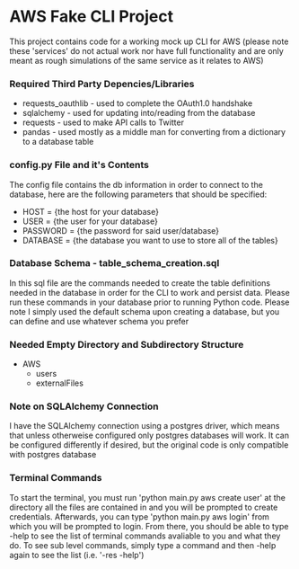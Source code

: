 # AWS Fake CLI Project
This project contains code for a working mock up CLI for AWS (please note these 'services' do not actual work nor have full functionality and are only meant as rough simulations of the same service as it relates to AWS)


### Required Third Party Depencies/Libraries
+ requests_oauthlib - used to complete the OAuth1.0 handshake
+ sqlalchemy - used for updating into/reading from the database
+ requests - used to make API calls to Twitter
+ pandas - used mostly as a middle man for converting from a dictionary to a database table


### config.py File and it's Contents
The config file contains the db information in order to connect to the database, here are the following parameters that should be specified:
+ HOST = {the host for your database}
+ USER = {the user for your database}
+ PASSWORD = {the password for said user/database}
+ DATABASE = {the database you want to use to store all of the tables}


### Database Schema - table_schema_creation.sql
In this sql file are the commands needed to create the table definitions needed in the database in order for the CLI to work and persist data. Please run these commands in your database prior to running Python code. Please note I simply used the default schema upon creating a database, but you can define and use whatever schema you prefer

### Needed Empty Directory and Subdirectory Structure
- AWS
  - users
  - externalFiles

### Note on SQLAlchemy Connection
I have the SQLAlchemy connection using a postgres driver, which means that unless otherweise configured only postgres databases will work. It can be configured differently if desired, but the original code is only compatible with postgres database

### Terminal Commands
To start the terminal, you must run 'python main.py aws create user' at the directory all the files are contained in and you will be prompted to create credentials. Afterwards, you can type 'python main.py aws login' from which you will be prompted to login. From there, you should be able to type -help to see the list of terminal commands avaliable to you
and what they do. To see sub level commands, simply type a command and then -help again to see the list (i.e. '-res -help')
